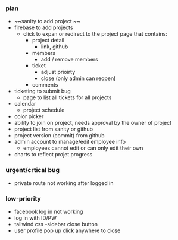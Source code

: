 ### plan
- ~~sanity to add project ~~
- firebase to add projects
    - click to expan or redirect to the project page that contains: 
        - project detail 
            - link, github 
        - members
            - add / remove members
        - ticket
            - adjust prioirty 
            - close (only admin can reopen)
        - comments 
- ticketing to submit bug 
    - page to list all tickets for all projects 
- calendar
    - project schedule 
- color picker
- ability to join on project, needs approval by the owner of project
- project list from sanity or github 
- project version (commit) from github 
- admin account to manage/edit employee info 
    - employees cannot edit or can only edit their own
- charts to reflect projet progress

### urgent/crtical bug
- private route not working after logged in 

### low-priority 
- facebook log in not working 
- log in with ID/PW
- tailwind css
    -sidebar close button
- user profile pop up click anywhere to close 
